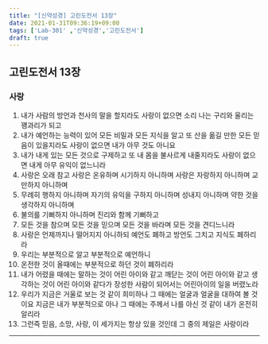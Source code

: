 ```yaml
---
title: "[신약성경] 고린도전서 13장"
date: 2021-01-31T09:36:19+09:00
tags: ['Lab-301' ,'신약성경','고린도전서']
draft: true
---
```

## 고린도전서 13장
### 사랑
1. 내가 사람의 방언과 천사의 말을 할지라도 사랑이 없으면 소리 나는 구리와 울리는 꽹과리가 되고
2. 내가 예언하는 능력이 있어 모든 비밀과 모든 지식을 알고 또 산을 옮길 만한 모든 믿음이 있을지라도 사랑이 없으면 내가 아무 것도 아니요 
3. 내가 내게 있는 모든 것으로 구제하고 또 내 몸을 불사르게 내줄지라도 사랑이 없으면 내게 아무 유익이 없느니라
4. 사랑은 오래 참고 사랑은 온유하며 시기하지 아니하며 사랑은 자랑하지 아니하며 교만하지 아니하며
5. 무례히 행하지 아니하며 자기의 유익을 구하지 아니하며 성내지 아니하며 약한 것을 생각하지 아니하며
6. 불의를 기뻐하지 아니하며 진리와 함께 기뻐하고
7. 모든 것을 참으며 모든 것을 믿으며 모든 것을 바라며 모든 것을 견디느니라
8. 사랑은 언제까지나 떨어지지 아니하되 예언도 폐하고 방언도 그치고 지식도 폐하리라
9. 우리는 부분적으로 알고 부분적으로 예언하니
10. 온전한 것이 올때에는 부분적으로 하던 것이 폐하리라 
11. 내가 어렸을 때에는 말하는 것이 어린 아이와 같고 깨닫는 것이 어린 아이와 같고 생각하는 것이 어린 아이와 같다가 장성한 사람이 되어서는  어린아이의 일을 버렸노라
12. 우리가 지금은 거울로 보는 것 같이 희미하나 그 때에는 얼굴과 얼굴을 대하여 볼 것이요 지금은 내가 부분적으로 아나 그 때에는 주께서 나를 아신 것 같이 내가 온전히 알리라 
13. 그런즉 믿음, 소망, 사랑, 이 세가지는 항상 있을 것인데 그 중의 제일은 사랑이라
****

